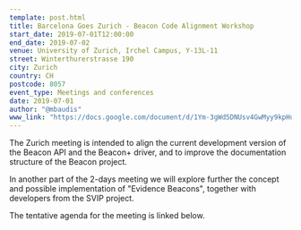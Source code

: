 ```yaml
---
template: post.html
title: Barcelona Goes Zurich - Beacon Code Alignment Workshop
start_date: 2019-07-01T12:00:00
end_date: 2019-07-02
venue: University of Zurich, Irchel Campus, Y-13L-11
street: Winterthurerstrasse 190
city: Zurich
country: CH
postcode: 8057
event_type: Meetings and conferences
date: 2019-07-01
author: "@mbaudis"
www_link: "https://docs.google.com/document/d/1Ym-3gWd5DNUsv4GwMyy9kpHuP0-JICrCSI9jawOZXbY/edit#"
---
```



The Zurich meeting is intended to align the current development version of the Beacon API and the Beacon+ driver, and to improve the documentation structure of the Beacon project.

In another part of the 2-days meeting we will explore further the concept and possible implementation of "Evidence Beacons", together with developers from the SVIP project.

The tentative agenda for the meeting is linked below.
